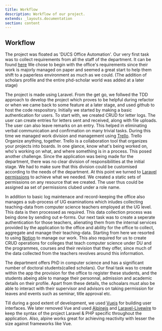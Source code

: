 ```yaml
---
title: Workflow
description: Workflow of our project.
extends: _layouts.documentation
section: content
---
```


## Workflow


The project was floated as 'DUCS Office Automation'. Our very first task was to collect requirements from all the staff of the department. It can be found [here](https://docs.google.com/document/d/19WVERcSXfGOAeHzmA7XaEnDyD4RTVSH9ZN5EFK0kVwE/edit?usp=sharing) We chose to begin with the office's requirements since their work is majorly managed on paper and seemed a great start to help them shift to a paperless environment as much as we could. (The addition of scholars profile and the entire phd-scholar world was added at a later stage) 

The project is made using Laravel. From the get go, we follwed the TDD approach to develop the project which proves to be helpful during refactor or when we came back to some feature at a later stage, and used github to host the code respository. Initially we started by making a basic authentication for users. To start with, we created CRUD for letter logs. The user can create entries for letters sent and received, along with file uploads. The user can also leave remarks on an entry. This helped in eliminating verbal communication and confirmation on many trivial tasks. During this time we managed work division and management using [Trello](https://trello.com/).
Trello
Organize anything, together. Trello is a collaboration tool that organizes your projects into boards. In one glance, know what's being worked on, who's working on what, and where something is in a process.
This posed another challenge. Since the application was being made for the department, there was no clear division of responsibilities at the initial stage. We had to make sure that this division could be customised according to the needs of the department. At this point we turned to [Laravel permissions](https://docs.spatie.be/laravel-permission/v3/introduction/) to achieve what we needed. We created a static sets of permissions on any resource that we created. The user thus could be assigned aa set of permissions clubed under a role name. 

In addition to basic log maintenace and record-keeping the office also manages a sub-process of UG examinations which inludes collecting teaching-data from computer science teachers employed at the UG level. This data is then processed as required. This data collection process was being done by sending out e-forms. Our next task was to create a seperate authentication for those teachers, alienating them from the internal services provided by the application to the office and ability for the office to collect, aggregate and manage their teaching-data. Starting from here we resorted to using [Notion](https://www.notion.so/) to manage our work.
This also required for us to create CRUD operations for colleges that teach computer science under DU and the programmes, courses and their revision that they offer, since much of the data collected from the teachers revolves around this information.

The department offers PhD in computer science and has a significant number of doctoral students(called scholars). Our final task was to create within the app the provision for the office to register these students, and the students abeing able to manage their personnal, admission and academic details on their profile. Apart from these details, the schoalars must also be able to interact with their supervisor and advisors on taking permission for leaves and events such as seminar, title approval etc.

Till during a good extent of development, we used [Vuejs](https://vuejs.org/) for building user interfaces. We later removed Vue and used [Alpinejs](https://github.com/alpinejs/alpine) and [Laravel-Livewire](https://laravel-livewire.com/) to keep the syntax of the project Laravel & PHP specific throughout the application. Also, alpine works great for achieving reactivity with lesser the size against frameworks like Vue.
